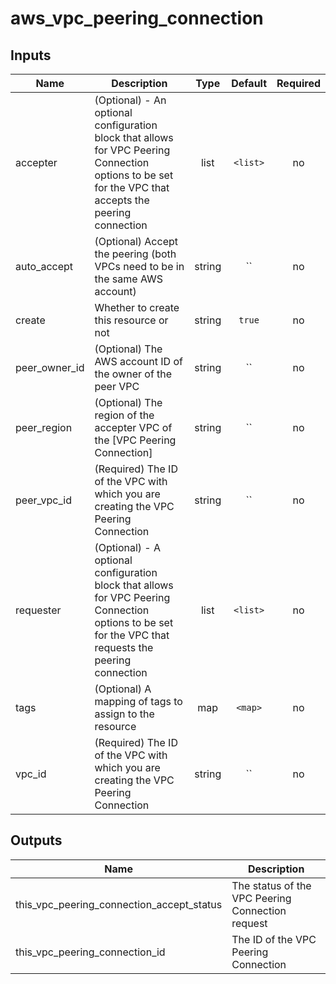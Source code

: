 # aws_vpc_peering_connection

<!-- BEGINNING OF PRE-COMMIT-TERRAFORM DOCS HOOK -->
## Inputs

| Name | Description | Type | Default | Required |
|------|-------------|:----:|:-----:|:-----:|
| accepter | (Optional) - An optional configuration block that allows for VPC Peering Connection options to be set for the VPC that accepts the peering connection | list | `<list>` | no |
| auto_accept | (Optional) Accept the peering (both VPCs need to be in the same AWS account) | string | `` | no |
| create | Whether to create this resource or not | string | `true` | no |
| peer_owner_id | (Optional) The AWS account ID of the owner of the peer VPC | string | `` | no |
| peer_region | (Optional) The region of the accepter VPC of the [VPC Peering Connection] | string | `` | no |
| peer_vpc_id | (Required) The ID of the VPC with which you are creating the VPC Peering Connection | string | `` | no |
| requester | (Optional) - A optional configuration block that allows for VPC Peering Connection options to be set for the VPC that requests the peering connection | list | `<list>` | no |
| tags | (Optional) A mapping of tags to assign to the resource | map | `<map>` | no |
| vpc_id | (Required) The ID of the VPC with which you are creating the VPC Peering Connection | string | `` | no |

## Outputs

| Name | Description |
|------|-------------|
| this_vpc_peering_connection_accept_status | The status of the VPC Peering Connection request |
| this_vpc_peering_connection_id | The ID of the VPC Peering Connection |
<!-- END OF PRE-COMMIT-TERRAFORM DOCS HOOK -->

